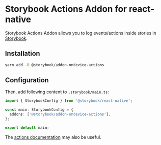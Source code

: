 # Storybook Actions Addon for react-native

Storybook Actions Addon allows you to log events/actions inside stories in [Storybook](https://storybook.js.org).

## Installation

```sh
yarn add -D @storybook/addon-ondevice-actions
```

## Configuration

Then, add following content to `.storybook/main.ts`:

```ts
import { StorybookConfig } from '@storybook/react-native';

const main: StorybookConfig = {
  addons: ['@storybook/addon-ondevice-actions'],
};

export default main;
```

The [actions documentation](https://storybook.js.org/docs/react/essentials/actions) may also be useful.
